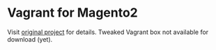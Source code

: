 # Vagrant for Magento2

Visit [original project](https://github.com/ryanstreet/magento2-vagrant) for details.
Tweaked Vagrant box not available for download (yet).
